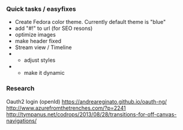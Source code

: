 ### Quick tasks / easyfixes
* Create Fedora color theme. Currently default theme is "blue"
* add "#!" to url (for SEO resons)
* optimize images
* make header fixed
* Stream view / Timeline 
* * adjust styles
* * make it dynamic


### Research
Oauth2 login (openId) https://andreareginato.github.io/oauth-ng/
http://www.azurefromthetrenches.com/?p=2241
http://tympanus.net/codrops/2013/08/28/transitions-for-off-canvas-navigations/